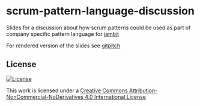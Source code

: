 # scrum-pattern-language-discussion

Slides for a discussion about how scrum patterns could be used as part of company specific pattern language
 for [jambit](https://www.jambit.com)

For rendered version of the slides see [gitpitch](https://gitpitch.com/nikkijuk/scrum-pattern-language-discussion/master?grs=github&t=moon)

## License
[![License](https://i.creativecommons.org/l/by-nc-nd/4.0/88x31.png)](http://creativecommons.org/licenses/by-nc-nd/4.0/)

This work is licensed under a [Creative Commons Attribution-NonCommercial-NoDerivatives 4.0 International License](http://creativecommons.org/licenses/by-nc-nd/4.0/)
